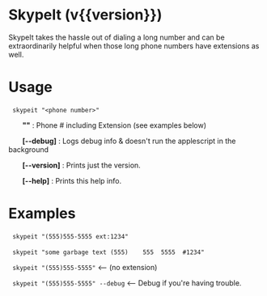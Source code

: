 # SkypeIt (v{{version}})

SkypeIt takes the hassle out of dialing a long number and
can be extraordinarily helpful when those long phone
numbers have extensions as well.

# Usage

&nbsp;&nbsp;`skypeit "<phone number>"`

&nbsp;&nbsp;&nbsp;&nbsp;&nbsp;&nbsp;  **"<phone number>"**     : Phone # including Extension (see examples below)

&nbsp;&nbsp;&nbsp;&nbsp;&nbsp;&nbsp;  **[--debug]**            : Logs debug info & doesn't run the applescript in the background

&nbsp;&nbsp;&nbsp;&nbsp;&nbsp;&nbsp;  **[--version]**          : Prints just the version.

&nbsp;&nbsp;&nbsp;&nbsp;&nbsp;&nbsp;  **[--help]**             : Prints this help info.


# Examples

&nbsp;&nbsp;`skypeit "(555)555-5555 ext:1234"`

&nbsp;&nbsp;`skypeit "some garbage text (555)    555  5555  #1234"`

&nbsp;&nbsp;`skypeit "(555)555-5555"` <-- (no extension)

&nbsp;&nbsp;`skypeit "(555)555-5555" --debug` <-- Debug if you're having trouble.
